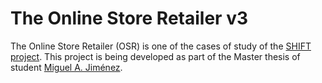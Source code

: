 The Online Store Retailer v3
=====================

The Online Store Retailer (OSR) is one of the cases of study of the [SHIFT project](http://www.icesi.edu.co/i2t/driso/projects/). This project is being developed as part of the Master thesis of student [Miguel A. Jiménez](http://migueljimenez.co).
